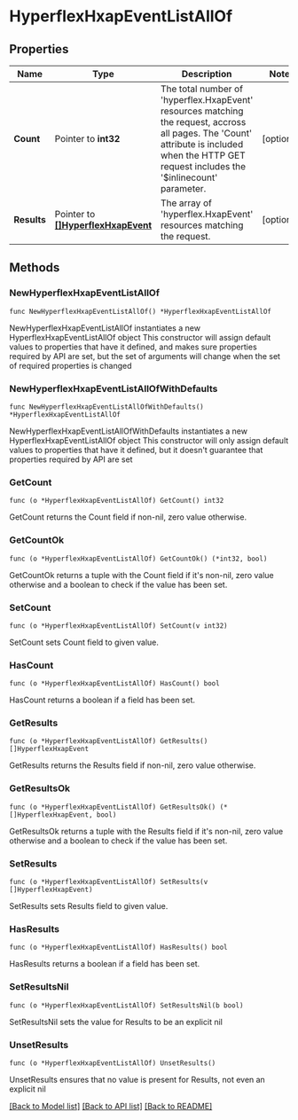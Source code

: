 # HyperflexHxapEventListAllOf

## Properties

Name | Type | Description | Notes
------------ | ------------- | ------------- | -------------
**Count** | Pointer to **int32** | The total number of &#39;hyperflex.HxapEvent&#39; resources matching the request, accross all pages. The &#39;Count&#39; attribute is included when the HTTP GET request includes the &#39;$inlinecount&#39; parameter. | [optional] 
**Results** | Pointer to [**[]HyperflexHxapEvent**](HyperflexHxapEvent.md) | The array of &#39;hyperflex.HxapEvent&#39; resources matching the request. | [optional] 

## Methods

### NewHyperflexHxapEventListAllOf

`func NewHyperflexHxapEventListAllOf() *HyperflexHxapEventListAllOf`

NewHyperflexHxapEventListAllOf instantiates a new HyperflexHxapEventListAllOf object
This constructor will assign default values to properties that have it defined,
and makes sure properties required by API are set, but the set of arguments
will change when the set of required properties is changed

### NewHyperflexHxapEventListAllOfWithDefaults

`func NewHyperflexHxapEventListAllOfWithDefaults() *HyperflexHxapEventListAllOf`

NewHyperflexHxapEventListAllOfWithDefaults instantiates a new HyperflexHxapEventListAllOf object
This constructor will only assign default values to properties that have it defined,
but it doesn't guarantee that properties required by API are set

### GetCount

`func (o *HyperflexHxapEventListAllOf) GetCount() int32`

GetCount returns the Count field if non-nil, zero value otherwise.

### GetCountOk

`func (o *HyperflexHxapEventListAllOf) GetCountOk() (*int32, bool)`

GetCountOk returns a tuple with the Count field if it's non-nil, zero value otherwise
and a boolean to check if the value has been set.

### SetCount

`func (o *HyperflexHxapEventListAllOf) SetCount(v int32)`

SetCount sets Count field to given value.

### HasCount

`func (o *HyperflexHxapEventListAllOf) HasCount() bool`

HasCount returns a boolean if a field has been set.

### GetResults

`func (o *HyperflexHxapEventListAllOf) GetResults() []HyperflexHxapEvent`

GetResults returns the Results field if non-nil, zero value otherwise.

### GetResultsOk

`func (o *HyperflexHxapEventListAllOf) GetResultsOk() (*[]HyperflexHxapEvent, bool)`

GetResultsOk returns a tuple with the Results field if it's non-nil, zero value otherwise
and a boolean to check if the value has been set.

### SetResults

`func (o *HyperflexHxapEventListAllOf) SetResults(v []HyperflexHxapEvent)`

SetResults sets Results field to given value.

### HasResults

`func (o *HyperflexHxapEventListAllOf) HasResults() bool`

HasResults returns a boolean if a field has been set.

### SetResultsNil

`func (o *HyperflexHxapEventListAllOf) SetResultsNil(b bool)`

 SetResultsNil sets the value for Results to be an explicit nil

### UnsetResults
`func (o *HyperflexHxapEventListAllOf) UnsetResults()`

UnsetResults ensures that no value is present for Results, not even an explicit nil

[[Back to Model list]](../README.md#documentation-for-models) [[Back to API list]](../README.md#documentation-for-api-endpoints) [[Back to README]](../README.md)


